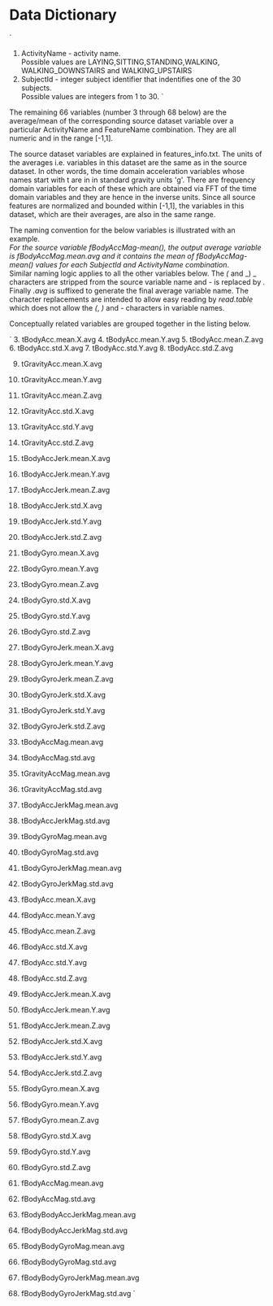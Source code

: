 Data Dictionary
================
`
1. ActivityName - activity name.   
Possible values are LAYING,SITTING,STANDING,WALKING, WALKING\_DOWNSTAIRS and WALKING\_UPSTAIRS
2. SubjectId - integer subject identifier that indentifies one of the 30 subjects.  
Possible values are integers from 1 to 30.
`  
  
The remaining 66 variables (number 3 through 68 below) are the average/mean of 
the corresponding source dataset variable over a particular ActivityName and 
FeatureName combination. They are all numeric and in the range [-1,1].

The source dataset variables are explained in features_info.txt. The units of the
averages i.e. variables in this dataset are the same as in the source dataset. In
other words, the time domain acceleration variables whose names start with t are in
in standard gravity units 'g'. There are frequency domain variables for each of 
these which are obtained via FFT of the time domain variables and they are hence
in the inverse units.
Since all source features are normalized and bounded within [-1,1], the variables
in this dataset, which are their averages, are also in the same range.

The naming convention for the below variables is illustrated with an example.  
_For the source variable fBodyAccMag-mean(), the output average variable is
fBodyAccMag.mean.avg and it contains the mean of fBodyAccMag-mean() values for
each SubjectId and ActivityName combination_.  
Similar naming logic applies to all the other variables below. The _(_ and _) _
characters are stripped from the source variable name and _-_ is replaced by _._
Finally _.avg_ is suffixed to generate the final average variable name. 
The character replacements are intended to allow easy reading by _read.table_ which 
does not allow the _(_, _)_ and _-_ characters in variable names.

Conceptually related variables are grouped together in the listing below.

`
3. tBodyAcc.mean.X.avg
4. tBodyAcc.mean.Y.avg 
5. tBodyAcc.mean.Z.avg
6. tBodyAcc.std.X.avg
7. tBodyAcc.std.Y.avg
8. tBodyAcc.std.Z.avg 
  
9. tGravityAcc.mean.X.avg
10. tGravityAcc.mean.Y.avg
11. tGravityAcc.mean.Z.avg 
12. tGravityAcc.std.X.avg
13. tGravityAcc.std.Y.avg 
14. tGravityAcc.std.Z.avg
  
15. tBodyAccJerk.mean.X.avg
16. tBodyAccJerk.mean.Y.avg 
17. tBodyAccJerk.mean.Z.avg 
18. tBodyAccJerk.std.X.avg
19. tBodyAccJerk.std.Y.avg 
20. tBodyAccJerk.std.Z.avg 
  
21. tBodyGyro.mean.X.avg
22. tBodyGyro.mean.Y.avg 
23. tBodyGyro.mean.Z.avg 
24. tBodyGyro.std.X.avg
25. tBodyGyro.std.Y.avg 
26. tBodyGyro.std.Z.avg
  
27. tBodyGyroJerk.mean.X.avg
28. tBodyGyroJerk.mean.Y.avg 
29. tBodyGyroJerk.mean.Z.avg 
30. tBodyGyroJerk.std.X.avg
31. tBodyGyroJerk.std.Y.avg 
32. tBodyGyroJerk.std.Z.avg 
  
33. tBodyAccMag.mean.avg
34. tBodyAccMag.std.avg
35. tGravityAccMag.mean.avg
36. tGravityAccMag.std.avg
  
37. tBodyAccJerkMag.mean.avg
38. tBodyAccJerkMag.std.avg
  
39. tBodyGyroMag.mean.avg
40. tBodyGyroMag.std.avg
  
41. tBodyGyroJerkMag.mean.avg
42. tBodyGyroJerkMag.std.avg
  
43. fBodyAcc.mean.X.avg
44. fBodyAcc.mean.Y.avg 
45. fBodyAcc.mean.Z.avg 
46. fBodyAcc.std.X.avg
47. fBodyAcc.std.Y.avg 
48. fBodyAcc.std.Z.avg 
  
49. fBodyAccJerk.mean.X.avg
50. fBodyAccJerk.mean.Y.avg 
51. fBodyAccJerk.mean.Z.avg 
52. fBodyAccJerk.std.X.avg
53. fBodyAccJerk.std.Y.avg 
54. fBodyAccJerk.std.Z.avg 
  
55. fBodyGyro.mean.X.avg
56. fBodyGyro.mean.Y.avg 
57. fBodyGyro.mean.Z.avg 
58. fBodyGyro.std.X.avg
59. fBodyGyro.std.Y.avg 
60. fBodyGyro.std.Z.avg 
  
61. fBodyAccMag.mean.avg
62. fBodyAccMag.std.avg
  
63. fBodyBodyAccJerkMag.mean.avg
64. fBodyBodyAccJerkMag.std.avg
  
65. fBodyBodyGyroMag.mean.avg
66. fBodyBodyGyroMag.std.avg
  
67. fBodyBodyGyroJerkMag.mean.avg
68. fBodyBodyGyroJerkMag.std.avg
`
